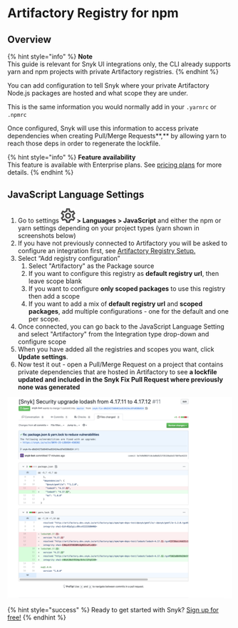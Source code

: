 # Artifactory Registry for npm

## **Overview**

{% hint style="info" %}
**Note**  
This guide is relevant for Snyk UI integrations only, the CLI already supports yarn and npm projects with private Artifactory registries.
{% endhint %}

You can add configuration to tell Snyk where your private Artifactory Node.js packages are hosted and what scope they are under.

This is the same information you would normally add in your `.yarnrc` or `.npmrc`

Once configured, Snyk will use this information to access private dependencies when creating Pull/Merge Requests**,** by allowing yarn to reach those deps in order to regenerate the lockfile.

{% hint style="info" %}
**Feature availability**  
This feature is available with Enterprise plans. See [pricing plans](https://snyk.io/plans/) for more details.
{% endhint %}

## JavaScript Language Settings

1. Go to settings ![](../../.gitbook/assets/cog_icon.png/) **&gt; Languages &gt; JavaScript** and either the npm or yarn settings depending on your project types \(yarn shown in screenshots below\) 
2. If you have not previously connected to Artifactory you will be asked to configure an integration first, see [Artifactory Registry Setup.](integrations/private-registry-integrations/artifactory-registry-setup/) 
3. Select “Add registry configuration”
   1. Select "Artifactory" as the Package source 
   2. If you want to configure this registry as **default registry url**, then leave scope blank 
   3. If you want to configure **only scoped packages** to use this registry then add a scope 
   4. If you want to add a mix of **default registry url** and **scoped packages**, add multiple configurations - one for the default and one per scope.
4. Once connected, you can go back to the JavaScript Language Setting and select "Artifactory" from the Integration type drop-down and configure scope
5. When you have added all the registries and scopes you want, click **Update settings**. 
6. Now test it out - open a Pull/Merge Request on a project that contains private dependencies that are hosted in Artifactory to see **a lockfile updated and included in the Snyk Fix Pull Request where previously none was generated**

![](../../.gitbook/assets/image4-3-.png/)

{% hint style="success" %}
Ready to get started with Snyk? [Sign up for free!](https://snyk.io/login?cta=sign-up&loc=footer&page=support_docs_page)
{% endhint %}

